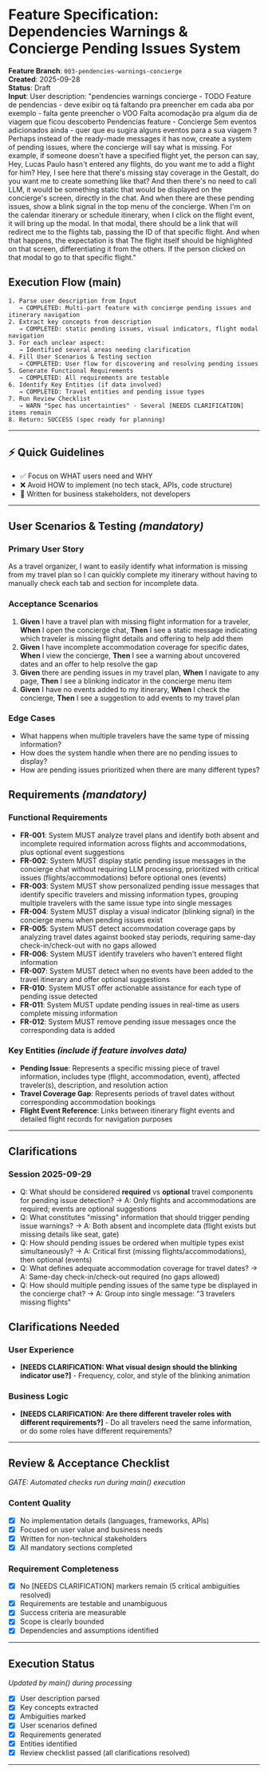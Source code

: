 # Feature Specification: Dependencies Warnings & Concierge Pending Issues System

**Feature Branch**: `003-pendencies-warnings-concierge`  
**Created**: 2025-09-28  
**Status**: Draft  
**Input**: User description: "pendencies warnings concierge - TODO Feature de pendencias - deve exibir oq tá faltando pra preencher em cada aba por exemplo - falta gente preencher o VOO Falta acomodação pra algum dia de viagem que ficou descoberto Pendencias feature - Concierge Sem eventos adicionados ainda - quer que eu sugira alguns eventos para a sua viagem ? Perhaps instead of the ready-made messages it has now, create a system of pending issues, where the concierge will say what is missing. For example, if someone doesn't have a specified flight yet, the person can say, Hey, Lucas Paulo hasn't entered any flights, do you want me to add a flight for him? Hey, I see here that there's missing stay coverage in the Gestalt, do you want me to create something like that? And then there's no need to call LLM, it would be something static that would be displayed on the concierge's screen, directly in the chat. And when there are these pending issues, show a blink signal in the top menu of the concierge. When I'm on the calendar itinerary or schedule itinerary, when I click on the flight event, it will bring up the modal. In that modal, there should be a link that will redirect me to the flights tab, passing the ID of that specific flight. And when that happens, the expectation is that The flight itself should be highlighted on that screen, differentiating it from the others. If the person clicked on that modal to go to that specific flight."

## Execution Flow (main)

```
1. Parse user description from Input
   → COMPLETED: Multi-part feature with concierge pending issues and itinerary navigation
2. Extract key concepts from description
   → COMPLETED: static pending issues, visual indicators, flight modal navigation
3. For each unclear aspect:
   → Identified several areas needing clarification
4. Fill User Scenarios & Testing section
   → COMPLETED: User flow for discovering and resolving pending issues
5. Generate Functional Requirements
   → COMPLETED: All requirements are testable
6. Identify Key Entities (if data involved)
   → COMPLETED: Travel entities and pending issue types
7. Run Review Checklist
   → WARN "Spec has uncertainties" - Several [NEEDS CLARIFICATION] items remain
8. Return: SUCCESS (spec ready for planning)
```

---

## ⚡ Quick Guidelines

- ✅ Focus on WHAT users need and WHY
- ❌ Avoid HOW to implement (no tech stack, APIs, code structure)
- 👥 Written for business stakeholders, not developers

---

## User Scenarios & Testing _(mandatory)_

### Primary User Story

As a travel organizer, I want to easily identify what information is missing from my travel plan so I can quickly complete my itinerary without having to manually check each tab and section for incomplete data.

### Acceptance Scenarios

1. **Given** I have a travel plan with missing flight information for a traveler, **When** I open the concierge chat, **Then** I see a static message indicating which traveler is missing flight details and offering to help add them
2. **Given** I have incomplete accommodation coverage for specific dates, **When** I view the concierge, **Then** I see a warning about uncovered dates and an offer to help resolve the gap
3. **Given** there are pending issues in my travel plan, **When** I navigate to any page, **Then** I see a blinking indicator in the concierge menu item
4. **Given** I have no events added to my itinerary, **When** I check the concierge, **Then** I see a suggestion to add events to my travel plan

### Edge Cases

- What happens when multiple travelers have the same type of missing information?
- How does the system handle when there are no pending issues to display?
- How are pending issues prioritized when there are many different types?

## Requirements _(mandatory)_

### Functional Requirements

- **FR-001**: System MUST analyze travel plans and identify both absent and incomplete required information across flights and accommodations, plus optional event suggestions
- **FR-002**: System MUST display static pending issue messages in the concierge chat without requiring LLM processing, prioritized with critical issues (flights/accommodations) before optional ones (events)
- **FR-003**: System MUST show personalized pending issue messages that identify specific travelers and missing information types, grouping multiple travelers with the same issue type into single messages
- **FR-004**: System MUST display a visual indicator (blinking signal) in the concierge menu when pending issues exist
- **FR-005**: System MUST detect accommodation coverage gaps by analyzing travel dates against booked stay periods, requiring same-day check-in/check-out with no gaps allowed
- **FR-006**: System MUST identify travelers who haven't entered flight information
- **FR-007**: System MUST detect when no events have been added to the travel itinerary and offer optional suggestions
- **FR-010**: System MUST offer actionable assistance for each type of pending issue detected
- **FR-011**: System MUST update pending issues in real-time as users complete missing information
- **FR-012**: System MUST remove pending issue messages once the corresponding data is added

### Key Entities _(include if feature involves data)_

- **Pending Issue**: Represents a specific missing piece of travel information, includes type (flight, accommodation, event), affected traveler(s), description, and resolution action
- **Travel Coverage Gap**: Represents periods of travel dates without corresponding accommodation bookings
- **Flight Event Reference**: Links between itinerary flight events and detailed flight records for navigation purposes

---

## Clarifications

### Session 2025-09-29

- Q: What should be considered **required** vs **optional** travel components for pending issue detection? → A: Only flights and accommodations are required; events are optional suggestions
- Q: What constitutes "missing" information that should trigger pending issue warnings? → A: Both absent and incomplete data (flight exists but missing details like seat, gate)
- Q: How should pending issues be ordered when multiple types exist simultaneously? → A: Critical first (missing flights/accommodations), then optional (events)
- Q: What defines adequate accommodation coverage for travel dates? → A: Same-day check-in/check-out required (no gaps allowed)
- Q: How should multiple pending issues of the same type be displayed in the concierge chat? → A: Group into single message: "3 travelers missing flights"

## Clarifications Needed

### User Experience
- **[NEEDS CLARIFICATION: What visual design should the blinking indicator use?]** - Frequency, color, and style of the blinking animation

### Business Logic
- **[NEEDS CLARIFICATION: Are there different traveler roles with different requirements?]** - Do all travelers need the same information, or do some roles have different requirements?

---

## Review & Acceptance Checklist

_GATE: Automated checks run during main() execution_

### Content Quality

- [x] No implementation details (languages, frameworks, APIs)
- [x] Focused on user value and business needs
- [x] Written for non-technical stakeholders
- [x] All mandatory sections completed

### Requirement Completeness

- [x] No [NEEDS CLARIFICATION] markers remain (5 critical ambiguities resolved)
- [x] Requirements are testable and unambiguous
- [x] Success criteria are measurable
- [x] Scope is clearly bounded
- [x] Dependencies and assumptions identified

---

## Execution Status

_Updated by main() during processing_

- [x] User description parsed
- [x] Key concepts extracted
- [x] Ambiguities marked
- [x] User scenarios defined
- [x] Requirements generated
- [x] Entities identified
- [x] Review checklist passed (all clarifications resolved)

---
